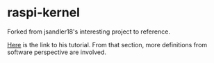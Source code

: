 # raspi-kernel
Forked from jsandler18's interesting project to reference.

[Here](https://jsandler18.github.io/tutorial/hdmi.html) is the link to his tutorial. From that section, more definitions from software perspective are involved.
